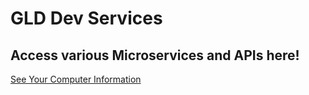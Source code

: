 # GLD Dev Services

## Access various Microservices and APIs here!

[See Your Computer Information](/api/client)

